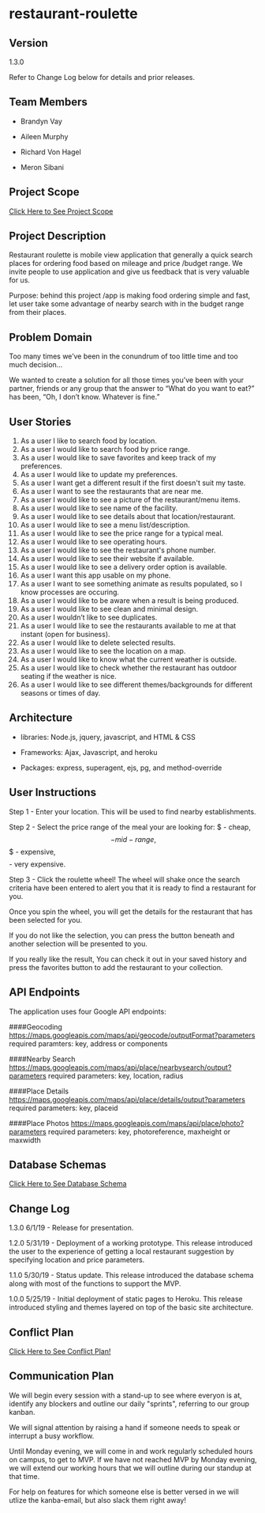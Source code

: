 # restaurant-roulette

## Version

1.3.0

Refer to Change Log below for details and prior releases.

## Team Members

* Brandyn Vay

* Aileen Murphy

* Richard Von Hagel

* Meron Sibani


## Project Scope

[Click Here to See Project Scope](https://github.com/KlNGU/restaurant-roulette/blob/development/project-scope.md)


## Project Description

Restaurant roulette is mobile view application that generally a quick search places for ordering food based on mileage and price /budget range.
We invite people to use application and give us feedback that is very valuable for us.

Purpose: behind this project /app is making food ordering simple and fast, let user take some advantage of nearby search with in the budget range from their places. 


## Problem Domain

Too many times we’ve been in the conundrum of too little time and too much decision…

We wanted to create a solution for all those times you’ve been with your partner, friends or any group that the answer to “What do you want to eat?” has been, “Oh, I don’t know. Whatever is fine.”


## User Stories

1. As a user I like to search food by location.
2. As a user I would like to search food by price range.
3. As a user I would like to save favorites and keep track of my preferences.
4. As a user I would like to update my preferences.
5. As a user I want get a different result if the first doesn't suit my taste.
6. As a user I want to see the restaurants that are near me.
7. As a user I would like to see a picture of the restaurant/menu items.
8. As a user I would like to see name of the facility.
9. As a user I would like to see details about that location/restaurant.
10. As a user I would like to see a menu list/description.
11. As a user I would like to see the price range for a typical meal.
12. As a user I would like to see operating hours.
13. As a user I would like to see the restaurant's phone number.
14. As a user I would like to see their website if available.
15. As a user I would like to see a delivery order option is available.
16. As a user I want this app usable on my phone.
17. As a user I want to see something animate as results populated, so I know processes are occuring.
18. As a user I would like to be aware when a result is being produced.
19. As a user I would like to see clean and minimal design.
20. As a user I wouldn’t like to see duplicates.
21. As a user I would like to see the restaurants available to me at that instant (open for business).
22. As a user I would like to delete selected results.
23. As a user I would like to see the location on a map.
24. As a user I would like to know what the current weather is outside.
25. As a user I would like to check whether the restaurant has outdoor seating if the weather is nice.
26. As a user I would like to see different themes/backgrounds for different seasons or times of day.


## Architecture

* libraries: Node.js, jquery, javascript, and HTML & CSS

* Frameworks: Ajax, Javascript, and heroku

* Packages: express, superagent, ejs, pg, and method-override


## User Instructions

Step 1 - Enter your location. This will be used to find nearby establishments.

Step 2 - Select the price range of the meal your are looking for: $ - cheap, $$ - mid-range, $$$ - expensive, $$$$ - very expensive.

Step 3 - Click the roulette wheel! The wheel will shake once the search criteria have been entered to alert you that it is ready to find a restaurant for you.

Once you spin the wheel, you will get the details for the restaurant that has been selected for you.

If you do not like the selection, you can press the button beneath and another selection will be presented to you.

If you really like the result, You can check it out in your saved history and press the favorites button to add the restaurant to your collection.


## API Endpoints

The application uses four Google API endpoints:

####Geocoding
https://maps.googleapis.com/maps/api/geocode/outputFormat?parameters
required paramters:  key, address or components

####Nearby Search
https://maps.googleapis.com/maps/api/place/nearbysearch/output?parameters
required parameters:  key, location, radius

####Place Details
https://maps.googleapis.com/maps/api/place/details/output?parameters
required parameters:  key, placeid

####Place Photos
https://maps.googleapis.com/maps/api/place/photo?parameters
required parameters:  key, photoreference, maxheight or maxwidth

## Database Schemas

[Click Here to See Database Schema](https://github.com/could-be-banana/restaurant-roulette/blob/development/data/restaurant.sql)


## Change Log

1.3.0
6/1/19 - Release for presentation.

1.2.0
5/31/19 - Deployment of a working prototype.  This release introduced the user to the experience of getting a local restaurant suggestion by specifying location and price parameters.  

1.1.0
5/30/19 - Status update.  This release introduced the database schema along with most of the functions to support the MVP. 

1.0.0
5/25/19 - Initial deployment of static pages to Heroku.  This release introduced styling and themes layered on top of the basic site architecture.


## Conflict Plan

[Click Here to See Conflict Plan!](https://github.com/KlNGU/restaurant-roulette/blob/development/conflict-plan.md)


## Communication Plan

We will begin every session with a stand-up to see where everyon is at, identify any blockers and outline our daily "sprints", referring to our group kanban.

We will signal attention by raising a hand if someone needs to speak or interrupt a busy workflow.

Until Monday evening, we will come in and work regularly scheduled hours on campus, to get to MVP. If we have not reached MVP by Monday evening, we will extend our working hours that we will outline during our standup at that time.

For help on features for which someone else is better versed in we will utlize the kanba-email, but also slack them right away!
